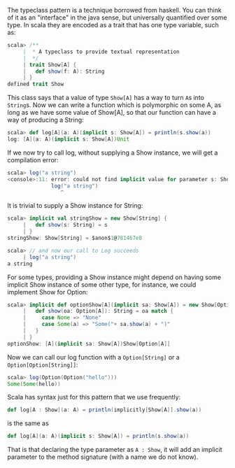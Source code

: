 The typeclass pattern is a technique borrowed from haskell. You can
think of it as an "interface" in the java sense, but universally
quantified over some type. In scala they are encoded as a trait that
has one type variable, such as:

```scala
scala> /**
     |  * A typeclass to provide textual representation
     |  */
     | trait Show[A] {
     |   def show(f: A): String
     | }
defined trait Show
```
This class says that a value of type `Show[A]` has a way to turn `A`s
into `String`s. Now we can write a function which is polymorphic on
some A, as long as we have some value of Show[A], so that our function
can have a way of producing a String:

```scala
scala> def log[A](a: A)(implicit s: Show[A]) = println(s.show(a))
log: [A](a: A)(implicit s: Show[A])Unit
```

If we now try to call log, without supplying a Show instance, we will
get a compilation error:

```scala
scala> log("a string")
<console>:11: error: could not find implicit value for parameter s: Show[String]
              log("a string")
                 ^
```

It is trivial to supply a Show instance for String:

```scala
scala> implicit val stringShow = new Show[String] {
     |   def show(s: String) = s
     | }
stringShow: Show[String] = $anon$1@781467e8

scala> // and now our call to Log succeeds
     | log("a string")
a string
```

For some types, providing a Show instance might depend on having some
implicit Show instance of some other type, for instance, we could
implement Show for Option:

```scala
scala> implicit def optionShow[A](implicit sa: Show[A]) = new Show[Option[A]] {
     |   def show(oa: Option[A]): String = oa match {
     |     case None => "None"
     |     case Some(a) => "Some("+ sa.show(a) + ")" 
     |   }
     | }
optionShow: [A](implicit sa: Show[A])Show[Option[A]]
```

Now we can call our log function with a `Option[String]` or a
`Option[Option[String]]`:

```scala
scala> log(Option(Option("hello")))
Some(Some(hello))
```

Scala has syntax just for this pattern that we use frequently:

```scala
def log[A : Show](a: A) = println(implicitly[Show[A]].show(a))
```

is the same as

```scala
def log[A](a: A)(implicit s: Show[A]) = println(s.show(a))
```

That is that declaring the type parameter as `A : Show`, it will add
an implicit parameter to the method signature (with a name we do not know).
